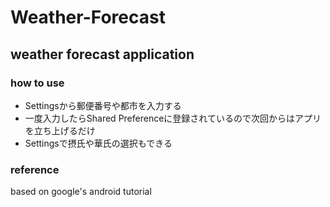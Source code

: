# Weather-Forecast
## weather forecast application
### how to use
- Settingsから郵便番号や都市を入力する
- 一度入力したらShared Preferenceに登録されているので次回からはアプリを立ち上げるだけ
- Settingsで摂氏や華氏の選択もできる

### reference
based on google's android tutorial
